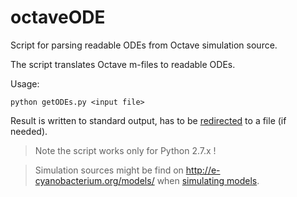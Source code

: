 # octaveODE
Script for parsing readable ODEs from Octave simulation source.

The script translates Octave m-files to readable ODEs.

Usage:

    python getODEs.py <input file>
    
Result is written to standard output, has to be [redirected](http://tldp.org/HOWTO/Bash-Prog-Intro-HOWTO-3.html) to a file (if needed).

> Note the script works only for Python 2.7.x !

> Simulation sources might be find on http://e-cyanobacterium.org/models/ when [simulating models](https://i.imgur.com/IZftFAB.png).
